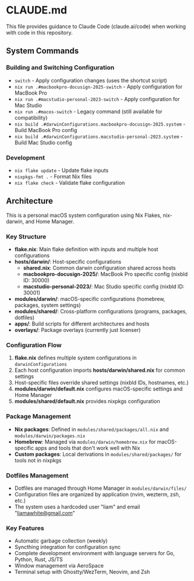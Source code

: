 # CLAUDE.md

This file provides guidance to Claude Code (claude.ai/code) when working with code in this repository.

## System Commands

### Building and Switching Configuration
- `switch` - Apply configuration changes (uses the shortcut script)
- `nix run .#macbookpro-docusign-2025-switch` - Apply configuration for MacBook Pro
- `nix run .#macstudio-personal-2023-switch` - Apply configuration for Mac Studio
- `nix run .#macos-switch` - Legacy command (still available for compatibility)
- `nix build .#darwinConfigurations.macbookpro-docusign-2025.system` - Build MacBook Pro config
- `nix build .#darwinConfigurations.macstudio-personal-2023.system` - Build Mac Studio config

### Development
- `nix flake update` - Update flake inputs
- `nixpkgs-fmt .` - Format Nix files
- `nix flake check` - Validate flake configuration

## Architecture

This is a personal macOS system configuration using Nix Flakes, nix-darwin, and Home Manager.

### Key Structure
- **flake.nix**: Main flake definition with inputs and multiple host configurations
- **hosts/darwin/**: Host-specific configurations
  - **shared.nix**: Common darwin configuration shared across hosts
  - **macbookpro-docusign-2025/**: MacBook Pro specific config (nixbld ID: 30000)
  - **macstudio-personal-2023/**: Mac Studio specific config (nixbld ID: 30001)
- **modules/darwin/**: macOS-specific configurations (homebrew, packages, system settings)
- **modules/shared/**: Cross-platform configurations (programs, packages, dotfiles)
- **apps/**: Build scripts for different architectures and hosts
- **overlays/**: Package overlays (currently just licenser)

### Configuration Flow
1. **flake.nix** defines multiple system configurations in `darwinConfigurations`
2. Each host configuration imports **hosts/darwin/shared.nix** for common settings
3. Host-specific files override shared settings (nixbld IDs, hostnames, etc.)
4. **modules/darwin/default.nix** configures macOS-specific settings and Home Manager
5. **modules/shared/default.nix** provides nixpkgs configuration

### Package Management
- **Nix packages**: Defined in `modules/shared/packages/all.nix` and `modules/darwin/packages.nix`
- **Homebrew**: Managed via `modules/darwin/homebrew.nix` for macOS-specific apps and tools that don't work well with Nix
- **Custom packages**: Local derivations in `modules/shared/packages/` for tools not in nixpkgs

### Dotfiles Management
- Dotfiles are managed through Home Manager in `modules/darwin/files/`
- Configuration files are organized by application (nvim, wezterm, zsh, etc.)
- The system uses a hardcoded user "liam" and email "liamawhite@gmail.com"

### Key Features
- Automatic garbage collection (weekly)
- Syncthing integration for configuration sync
- Complete development environment with language servers for Go, Python, Rust, JS/TS
- Window management via AeroSpace
- Terminal setup with Ghostty/WezTerm, Neovim, and Zsh